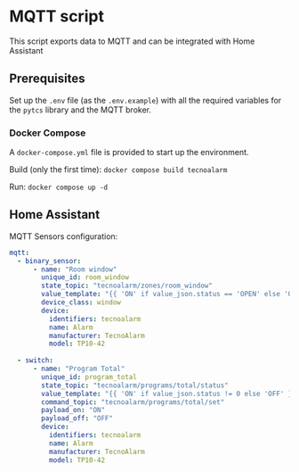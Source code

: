 # MQTT script

This script exports data to MQTT and can be integrated with Home Assistant

## Prerequisites

Set up the `.env` file (as the `.env.example`) with all the required variables for the `pytcs` library and the MQTT broker.


### Docker Compose

A `docker-compose.yml` file is provided to start up the environment.

Build (only the first time): `docker compose build tecnoalarm`

Run: `docker compose up -d`

## Home Assistant 

MQTT Sensors configuration:

```yaml
mqtt:
  - binary_sensor:
      - name: "Room window"
        unique_id: room_window
        state_topic: "tecnoalarm/zones/room_window"
        value_template: "{{ 'ON' if value_json.status == 'OPEN' else 'OFF' }}"
        device_class: window
        device:
          identifiers: tecnoalarm
          name: Alarm
          manufacturer: TecnoAlarm
          model: TP10-42
    
  - switch:
      - name: "Program Total"
        unique_id: program_total
        state_topic: "tecnoalarm/programs/total/status"
        value_template: "{{ 'ON' if value_json.status != 0 else 'OFF' }}"
        command_topic: "tecnoalarm/programs/total/set"
        payload_on: "ON"
        payload_off: "OFF"
        device:
          identifiers: tecnoalarm
          name: Alarm
          manufacturer: TecnoAlarm
          model: TP10-42
```